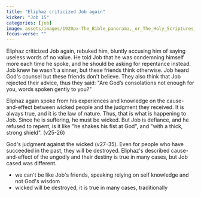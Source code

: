 ```yaml
---
title: "Eliphaz criticized Job again"
kicker: "Job 15"
categories: [job]
image: assets/images/1920px-The_Bible_panorama,_or_The_Holy_Scriptures_in_picture_and_story_(1891)_(14761939436).jpg
focus-verse: ""
---
```


Eliphaz criticized Job again, rebuked him, bluntly accusing him of saying useless words of no value. He told Job that he was condemning himself more each time he spoke, and he should be asking for repentance instead. Job knew he wasn't a sinner, but these friends think otherwise. Job heard God's counsel but these friends don't believe. They also think that Job rejected their advice, thus they said: "Are God’s consolations not enough for you, words spoken gently to you?"

Eliphaz again spoke from his experiences and knowledge on the cause-and-effect between wicked people and the judgment they received. It is always true, and it is the law of nature. Thus, that is what is happening to Job. Since he is suffering, he must be wicked. But Job is defiance, and he refused to repent, is it like "he shakes his fist at God", and "with a thick, strong shield". (v25-26)

God's judgment against the wicked (v27-35). Even for people who have succeeded in the past, they will be destroyed. Eliphaz's described cause-and-effect of the ungodly and their destiny is true in many cases, but Job cased was different.

- we can't be like Job's friends, speaking relying on self knowledge and not God's wisdom
- wicked will be destroyed, it is true in many cases, traditionally